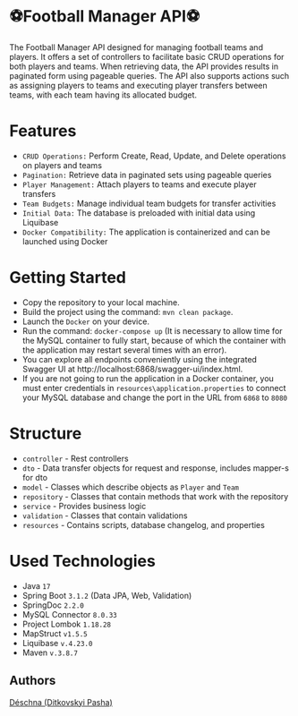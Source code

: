 # ⚽Football Manager API⚽

The Football Manager API designed for managing football teams and players. It offers a set of controllers to facilitate basic CRUD operations for both players and teams. When retrieving data, the API provides results in paginated form using pageable queries. The API also supports actions such as assigning players to teams and executing player transfers between teams, with each team having its allocated budget.

# Features

* `CRUD Operations:` Perform Create, Read, Update, and Delete operations on players and teams
* `Pagination:` Retrieve data in paginated sets using pageable queries
* `Player Management:` Attach players to teams and execute player transfers
* `Team Budgets:` Manage individual team budgets for transfer activities
* `Initial Data:` The database is preloaded with initial data using Liquibase
* `Docker Compatibility:` The application is containerized and can be launched using Docker


# Getting Started

* Copy the repository to your local machine.
* Build the project using the command: `mvn clean package`.
* Launch the `Docker` on your device.
* Run the command: `docker-compose up` (It is necessary to allow time for the MySQL container to fully start, because of which the container with the application may restart several times with an error).
* You can explore all endpoints conveniently using the integrated Swagger UI at http://localhost:6868/swagger-ui/index.html.
* If you are not going to run the application in a Docker container, you must enter credentials in `resources\application.properties` to connect your MySQL database and change the port in the URL from `6868` to `8080`


# Structure

* `controller` - Rest controllers
* `dto` - Data transfer objects for request and response, includes mapper-s for dto
* `model` - Classes which describe objects as `Player` and `Team` 
* `repository` - Classes that contain methods that work with the repository
* `service` - Provides business logic
* `validation` - Classes that contain validations
* `resources` - Contains scripts, database changelog, and properties

# Used Technologies

* Java `17`
* Spring Boot `3.1.2` (Data JPA, Web, Validation)
* SpringDoc `2.2.0`
* MySQL Connector `8.0.33`
* Project Lombok `1.18.28`
* MapStruct `v1.5.5`
* Liquibase `v.4.23.0`
* Maven `v.3.8.7`


## Authors

[Déschna (Ditkovskyi Pasha)](https://github.com/Deschna)